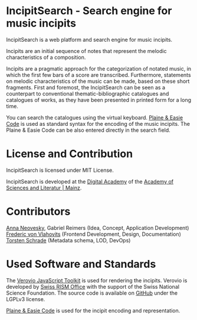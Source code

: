 # IncipitSearch - Search engine for music incipits

IncipitSearch is a web platform and search engine for music incipits.

Incipits are an initial sequence of notes that represent the melodic characteristics of a composition.

Incipits are a pragmatic approach for the categorization of notated music, in which the first few bars of a score are transcribed. Furthermore, statements on melodic characteristics of the music can be made, based on these short fragments. First and foremost, the IncipitSearch can be seen as a counterpart to conventional thematic-bibliographic catalogues and catalogues of works, as they have been presented in printed form for a long time.

You can search the catalogues using the virtual keyboard. [Plaine & Easie Code](http://www.iaml.info/plaine-easie-code) is used as standard syntax for the encoding of the music incipits. The Plaine & Easie Code can be also entered directly in the search field.

# License and Contribution

IncipitSearch is licensed under MIT License.

IncipitSearch is developed at the [Digital Academy](https://www.digitale-akademie.de) of the [Academy of Sciences and Literatur | Mainz](https://www.adwmainz.de). 

# Contributors

[Anna Neovesky](http://www.adwmainz.de/mitarbeiter/profil/anna-neovesky.html), Gabriel Reimers (Idea, Concept, Application Development) 
[Frederic von Vlahovits](http://www.adwmainz.de/mitarbeiter/profil/frederic-von-vlahovits.html) (Frontend Development, Design, Documentation)
[Torsten Schrade](http://www.adwmainz.de/mitarbeiter/profil/prof-torsten-schrade.html) (Metadata schema, LOD, DevOps)


# Used Software and Standards

The [Verovio JavaScript Toolkit](http://www.verovio.org/javascript.xhtml) is used for rendering the incipits. Verovio is developed by [Swiss RISM Office](http://rism-ch.org/) with the support of the Swiss National Science Foundation. The source code is available on [GitHub](https://github.com/rism-ch/verovio)  under the LGPLv3 license. 

[Plaine & Easie Code](http://www.iaml.info/plaine-easie-code) is used for the incipit encoding and representation.


